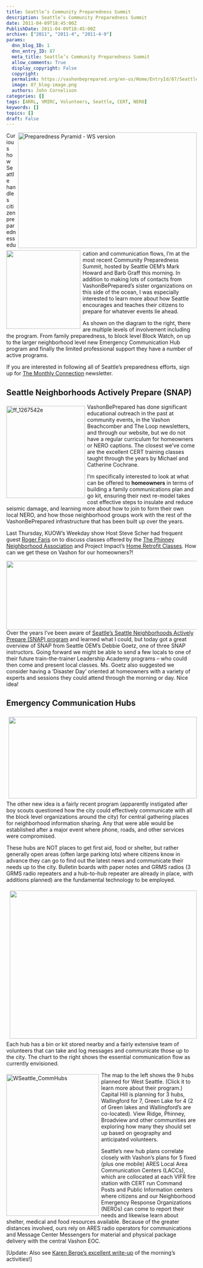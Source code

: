 ```yaml
---
title: Seattle’s Community Preparedness Summit
description: Seattle’s Community Preparedness Summit
date: 2011-04-09T18:45:00Z
PublishDate: 2011-04-09T18:45:00Z
archive: ["2011", "2011-4", "2011-4-9"]
params:
  dnn_blog_ID: 1
  dnn_entry_ID: 87
  meta_title: Seattle’s Community Preparedness Summit
  allow_comments: True
  display_copyright: False
  copyright:
  permalink: https://vashonbeprepared.org/en-us/Home/EntryId/87/Seattle-rsquo-s-Community-Preparedness-Summit
  image: 87_blog-image.png
  authors: John Cornelison
categories: []
tags: [ARRL, VMIRC, Volunteers, Seattle, CERT, NERO]
keywords: []
topics: []
draft: False
---
```


<p><a href="http://westseattlebeprepared.files.wordpress.com/2011/04/preparedness-triangle-ws.jpg"><img style="margin: 0px 0px 6px 6px; display: inline; float: right" title="Preparedness Pyramid - WS version" alt="Preparedness Pyramid - WS version" align="right" src="http://westseattlebeprepared.files.wordpress.com/2011/04/preparedness-triangle-ws.jpg?w=640&amp;h=414" width="473" height="306" /></a><a href="./images/87/367c50c7aabb_8073-ff_1267545c_2.jpg"><img style="background-image: none; border-right-width: 0px; margin: 0px 6px 6px 0px; padding-left: 0px; padding-right: 0px; display: inline; float: left; border-top-width: 0px; border-bottom-width: 0px; border-left-width: 0px; padding-top: 0px" title="" border="0" alt="" align="left" src="./images/87/367c50c7aabb_8073-ff_1267545c_thumb.jpg" width="196" height="208" /></a>Curious how Seattle handles citizen preparedness education and communication flows, I’m at the most recent Community Preparedness Summit, hosted by Seattle OEM’s Mark Howard and Barb Graff this morning. In addition to making lots of contacts from VashonBePrepared’s sister organizations on this side of the ocean, I was especially interested to learn more about how Seattle encourages and teaches their citizens to prepare for whatever events lie ahead.</p>  <p>As shown on the diagram to the right, there are multiple levels of involvement including the program. From family preparedness, to block level Block Watch, on up to the larger neighborhood level new Emergency Communication Hub program and finally the limited professional support they have a number of active programs.</p>  <p>If you are interested in following all of Seattle’s preparedness efforts, sign up for <a href="http://www.seattle.gov/lists/eocsnap.htm" target="_blank">The Monthly Connection</a> newsletter.</p>  <h2>Seattle Neighborhoods Actively Prepare (SNAP)</h2>  <p><a href="./images/87/367c50c7aabb_8073-ff_1267542e_2.jpg"><img style="background-image: none; border-right-width: 0px; margin: 6px 6px 6px 0px; padding-left: 0px; padding-right: 0px; display: inline; float: left; border-top-width: 0px; border-bottom-width: 0px; border-left-width: 0px; padding-top: 0px" title="ff_1267542e" border="0" alt="ff_1267542e" align="left" src="./images/87/367c50c7aabb_8073-ff_1267542e_thumb.jpg" width="208" height="244" /></a>VashonBePrepared has done significant educational outreach in the past at community events, in the Vashon Beachcomber and The Loop newsletters, and through our website, but we do not have a regular curriculum for homeowners or NERO captions. The closest we’ve come are the excellent CERT training classes taught through the years by Michael and Catherine Cochrane.</p>  <p>I’m specifically interested to look at what can be offered to <strong>homeowners</strong> in terms of building a family communications plan and go kit, ensuring their next re-model takes cost effective steps to insulate and reduce seismic damage, and learning more about how to join to form their own local NERO, and how those neighborhood groups work with the rest of the VashonBePrepared infrastructure that has been built up over the years.</p>  <p>Last Thursday, KUOW’s Weekday show Host Steve Scher had frequent guest <a href="http://www.kuow.org/program.php?id=23037" target="_blank">Roger Faris</a> on to discuss classes offered by the <a href="http://www.phinneycenter.org/programs/Well_Home.shtml">The Phinney Neighborhood Association</a> and Project Impact’s <a href="http://www.seattle.gov/emergency/prepare/personal/home.htm#retrofit">Home Retrofit Classes</a>. How can we get these on Vashon for our homeowners?!</p>  <p><a href="./images/87/367c50c7aabb_8073-ff_1267541e_2.jpg"><img style="background-image: none; border-right-width: 0px; padding-left: 0px; padding-right: 0px; display: inline; float: right; border-top-width: 0px; border-bottom-width: 0px; border-left-width: 0px; padding-top: 0px" title="" border="0" alt="" align="right" src="./images/87/367c50c7aabb_8073-ff_1267541e_thumb.jpg" width="534" height="182" /></a>Over the years I’ve been aware of <a href="http://www.seattle.gov/emergency/programs/snap/" target="_blank">Seattle’s Seattle Neighborhoods Actively Prepare (SNAP) program</a> and learned what I could, but today got a great overview of SNAP from Seattle OEM’s Debbie Goetz, one of three SNAP instructors. Going forward we might be able to send a few locals to one of their future train-the-trainer Leadership Academy programs – who could then come and present local classes. Ms. Goetz also suggested we consider having a ‘Disaster Day’ oriented at homeowners with a variety of experts and sessions they could attend through the morning or day. Nice idea!</p>  <h2>Emergency Communication Hubs</h2>  <p><a href="./images/87/367c50c7aabb_8073-ff_1267551.EmergencyHubMission_2.jpg"><img style="background-image: none; border-right-width: 0px; margin: 6px 0px 6px 6px; padding-left: 0px; padding-right: 0px; display: inline; float: right; border-top-width: 0px; border-bottom-width: 0px; border-left-width: 0px; padding-top: 0px" title="" border="0" alt="" align="right" src="./images/87/367c50c7aabb_8073-ff_1267551.EmergencyHubMission_thumb.jpg" width="498" height="216" /></a>The other new idea is a fairly recent program (apparently instigated after boy scouts questioned how the city could effectively communicate with all the block level organizations around the city) for central gathering places for neighborhood information sharing. Any that were able would be established after a major event where phone, roads, and other services were compromised.</p>  <p>These hubs are NOT places to get first aid, food or shelter, but rather generally open areas (often large parking lots) where citizens know in advance they can go to find out the latest news and communicate their needs up to the city. Bulletin boards with paper notes and GRMS radios (3 GRMS radio repeaters and a hub-to-hub repeater are already in place, with additions planned) are the fundamental technology to be employed.</p>  <p><a href="./images/87/367c50c7aabb_8073-ff_1267553-SeattleCommunicationHub.1024x809_2.jpg"><img style="background-image: none; border-right-width: 0px; margin: 6px 0px 6px 6px; padding-left: 0px; padding-right: 0px; display: inline; float: right; border-top-width: 0px; border-bottom-width: 0px; border-left-width: 0px; padding-top: 0px" title="" border="0" alt="" align="right" src="./images/87/367c50c7aabb_8073-ff_1267553-SeattleCommunicationHub.1024x809_thumb.jpg" width="495" height="392" /></a>Each hub has a bin or kit stored nearby and a fairly extensive team of volunteers that can take and log messages and communicate those up to the city. The chart to the right shows the essential communication flow as currently envisioned.</p>  <p><a href="http://westseattle.bepreparedseattle.info/site/page3.aspx"><img style="background-image: none; border-right-width: 0px; margin: 6px 6px 6px 0px; padding-left: 0px; padding-right: 0px; display: inline; float: left; border-top-width: 0px; border-bottom-width: 0px; border-left-width: 0px; padding-top: 0px" title="WSeattle_CommHubs" border="0" alt="WSeattle_CommHubs" align="left" src="./images/87/367c50c7aabb_8073-WSeattle_CommHubs_3.jpg" width="245" height="375" /></a>The map to the left shows the 9 hubs planned for West Seattle. (Click it to learn more about their program.) Capital Hill is planning for 3 hubs, Wallingford for 7, Green Lake for 4 (2 of Green lakes and Wallingford’s are co-located). View Ridge, Phinney, Broadview and other communities are exploring how many they should set up based on geography and anticipated volunteers.</p>  <p>Seattle’s new hub plans correlate closely with Vashon’s plans for 5 fixed (plus one mobile) ARES Local Area Communication Centers (LACCs), which are collocated at each VIFR fire station with CERT run Command Posts and Public Information centers where citizens and our Neighborhood Emergency Response Organizations (NEROs) can come to report their needs and likewise learn about shelter, medical and food resources available. Because of the greater distances involved, ours rely on ARES radio operators for communications and Message Center Messengers for material and physical package delivery with the central Vashon EOC.</p>  <p>[Update: Also see <a href="http://westseattlebeprepared.wordpress.com/2011/04/10/overview-of-community-preparedness-summit-on-april-9th/" target="_blank">Karen Berge’s excellent write-up</a> of the morning’s activities!]</p>
